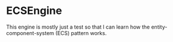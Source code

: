 # ECSEngine

This engine is mostly just a test so that I can learn how the entity-component-system (ECS) pattern works.